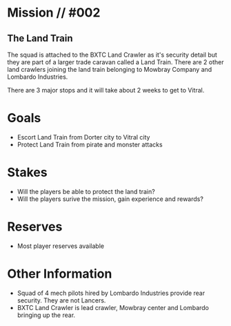 # Mission // #002
## The Land Train
The squad is attached to the BXTC Land Crawler as it's security detail but they are part of a larger trade caravan called a Land Train. There are 2 other land crawlers joining the land train belonging to Mowbray Company and Lombardo Industries. 

There are 3 major stops and it will take about 2 weeks to get to Vitral.


# Goals
- Escort Land Train from Dorter city to Vitral city
- Protect Land Train from pirate and monster attacks

# Stakes
- Will the players be able to protect the land train?
- Will the players surive the mission, gain experience and rewards?

# Reserves
- Most player reserves available 

# Other Information
- Squad of 4 mech pilots hired by Lombardo Industries provide rear security. They are not Lancers. 
- BXTC Land Crawler is lead crawler, Mowbray center and Lombardo bringing up the rear. 
